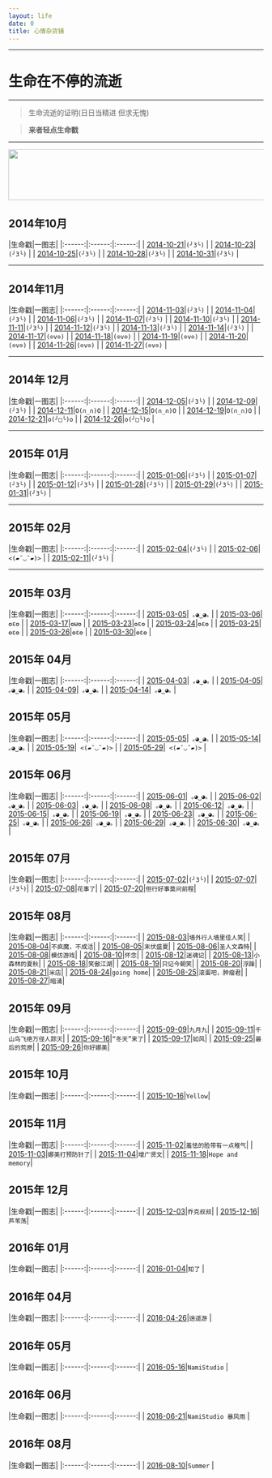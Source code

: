 ```yaml
---
layout: life
date: 0
title: 心情杂货铺
---
```


-----------------------------------------------


# 生命在不停的流逝

******
> 生命流逝的证明(日日当精进 但求无愧)

> **来者轻点生命戳**

******

<div class='lifelog'>
  <img src="http://api.photoshop.com/home_aaa9cc05ee874f8fb3929d4ce5c41105/adobe-px-assets/e71ad2ef42e34821862244b04f533fd4" width="650" height="100" />
</div>

## 2014年10月

|生命戳|一图志|
|:------:|:------:|:------:|
| [2014-10-21](/life/2014/10/2014-10-21.html)|```(╯3╰)``` |
| [2014-10-23](/life/2014/10/2014-10-23.html)|```(╯3╰)``` |
| [2014-10-25](/life/2014/10/2014-10-25.html)|```(╯3╰)``` |
| [2014-10-28](/life/2014/10/2014-10-28.html)|```(╯3╰)``` |
| [2014-10-31](/life/2014/10/2014-10-31.html)|```(╯3╰)``` |

******

## 2014年11月

|生命戳|一图志|
|:------:|:------:|:------:|
| [2014-11-03](/life/2014/11/2014-11-03.html)|```(╯3╰)``` |
| [2014-11-04](/life/2014/11/2014-11-04.html)|```(╯3╰)``` |
| [2014-11-06](/life/2014/11/2014-11-06.html)|```(╯3╰)``` |
| [2014-11-07](/life/2014/11/2014-11-07.html)|```(╯3╰)``` |
| [2014-11-10](/life/2014/11/2014-11-10.html)|```(╯3╰)``` |
| [2014-11-11](/life/2014/11/2014-11-11.html)|```(╯3╰)``` |
| [2014-11-12](/life/2014/11/2014-11-12.html)|```(╯3╰)``` |
| [2014-11-13](/life/2014/11/2014-11-13.html)|```(╯3╰)``` |
| [2014-11-14](/life/2014/11/2014-11-14.html)|```(╯3╰)``` |
| [2014-11-17](/life/2014/11/2014-11-17.html)|```(⊙v⊙)``` |
| [2014-11-18](/life/2014/11/2014-11-18.html)|```(⊙v⊙)``` |
| [2014-11-19](/life/2014/11/2014-11-19.html)|```(⊙v⊙)``` |
| [2014-11-20](/life/2014/11/2014-11-20.html)|```(⊙v⊙)``` |
| [2014-11-26](/life/2014/11/2014-11-26.html)|```(⊙v⊙)``` |
| [2014-11-27](/life/2014/11/2014-11-27.html)|```(⊙v⊙)``` |

******

## 2014年 12月

|生命戳|一图志|
|:------:|:------:|:------:|
| [2014-12-05](/life/2014/12/2014-12-05.html)|```(╯3╰)``` |
| [2014-12-09](/life/2014/12/2014-12-09.html)|```(╯3╰)``` |
| [2014-12-11](/life/2014/12/2014-12-11.html)|```O(∩_∩)O``` |
| [2014-12-15](/life/2014/12/2014-12-15.html)|```O(∩_∩)O``` |
| [2014-12-19](/life/2014/12/2014-12-19.html)|```O(∩_∩)O``` |
| [2014-12-21](/life/2014/12/2014-12-21.html)|```o(╯□╰)o``` |
| [2014-12-26](/life/2014/12/2014-12-26.html)|```o(╯□╰)o``` |

******

## 2015年 01月

|生命戳|一图志|
|:------:|:------:|:------:|
| [2015-01-06](/life/2015/1/2015-01-06.html)|```(╯3╰)``` |
| [2015-01-07](/life/2015/1/2015-01-07.html)|```(╯3╰)``` |
| [2015-01-12](/life/2015/1/2015-01-12.html)|```(╯3╰)``` |
| [2015-01-28](/life/2015/1/2015-01-28.html)|```(╯3╰)``` |
| [2015-01-29](/life/2015/1/2015-01-29.html)|```(╯3╰)``` |
| [2015-01-31](/life/2015/1/2015-01-31.html)|```(╯3╰)``` |

******

## 2015年 02月

|生命戳|一图志|
|:------:|:------:|:------:|
| [2015-02-04](/life/2015/2/2015-02-04.html)|```(╯3╰)``` |
| [2015-02-06](/life/2015/2/2015-02-06.html)|``` <(▰˘◡˘▰)>``` |
| [2015-02-11](/life/2015/2/2015-02-11.html)|```(╯3╰)``` |


******

## 2015年 03月

|生命戳|一图志|
|:------:|:------:|:------:|
| [2015-03-05](/life/2015/3/2015-03-05.html)|``` ｡◕‿◕｡``` |
| [2015-03-06](/life/2015/3/2015-03-06.html)|```✪ε✪``` |
| [2015-03-17](/life/2015/3/2015-03-17.html)|```✪ω✪``` |
| [2015-03-23](/life/2015/3/2015-03-23.html)|```✪ε✪``` |
| [2015-03-24](/life/2015/3/2015-03-24.html)|```✪ε✪``` |
| [2015-03-25](/life/2015/3/2015-03-25.html)|```✪ε✪``` |
| [2015-03-26](/life/2015/3/2015-03-26.html)|```✪ε✪``` |
| [2015-03-30](/life/2015/3/2015-03-30.html)|```✪ε✪``` |

## 2015年 04月


|生命戳|一图志|
|:------:|:------:|:------:|
| [2015-04-03](/life/2015/4/2015-04-03.html)|``` ｡◕‿◕｡``` |
| [2015-04-05](/life/2015/4/2015-04-05.html)|``` ｡◕‿◕｡``` |
| [2015-04-09](/life/2015/4/2015-04-09.html)|``` ｡◕‿◕｡``` |
| [2015-04-14](/life/2015/4/2015-04-14.html)|``` ｡◕‿◕｡``` |

## 2015年 05月

|生命戳|一图志|
|:------:|:------:|:------:|
| [2015-05-05](/life/2015/5/2015-05-05.html)|``` ｡◕‿◕｡``` |
| [2015-05-14](/life/2015/5/2015-05-14.html)|``` ｡◕‿◕｡``` |
| [2015-05-19](/life/2015/5/2015-05-19.html)|``` <(▰˘◡˘▰)>``` |
| [2015-05-29](/life/2015/5/2015-05-29.html)|``` <(▰˘◡˘▰)>``` |

## 2015年 06月

|生命戳|一图志|
|:------:|:------:|:------:|
| [2015-06-01](/life/2015/6/2015-06-01.html)|``` ｡◕‿◕｡``` |
| [2015-06-02](/life/2015/6/2015-06-02.html)|``` ｡◕‿◕｡``` |
| [2015-06-03](/life/2015/6/2015-06-03.html)|``` ｡◕‿◕｡``` |
| [2015-06-08](/life/2015/6/2015-06-08.html)|``` ｡◕‿◕｡``` |
| [2015-06-12](/life/2015/6/2015-06-12.html)|``` ｡◕‿◕｡``` |
| [2015-06-15](/life/2015/6/2015-06-13.html)|``` ｡◕‿◕｡``` |
| [2015-06-19](/life/2015/6/2015-06-19.html)|``` ｡◕‿◕｡``` |
| [2015-06-23](/life/2015/6/2015-06-23.html)|``` ｡◕‿◕｡``` |
| [2015-06-25](/life/2015/6/2015-06-25.html)|``` ｡◕‿◕｡``` |
| [2015-06-26](/life/2015/6/2015-06-26.html)|``` ｡◕‿◕｡``` |
| [2015-06-29](/life/2015/6/2015-06-29.html)|``` ｡◕‿◕｡``` |
| [2015-06-30](/life/2015/6/2015-06-30.html)|``` ｡◕‿◕｡``` |

## 2015年 07月

|生命戳|一图志|
|:------:|:------:|:------:|
| [2015-07-02](/life/2015/7/2015-07-02.html)|```(╯3╰)```|
| [2015-07-07](/life/2015/7/2015-07-07.html)|```(╯3╰)```|
| [2015-07-08](/life/2015/7/2015-07-08.html)|```花事了```|
| [2015-07-20](/life/2015/7/2015-07-20.html)|```但行好事莫问前程```|

## 2015年 08月

|生命戳|一图志|
|:------:|:------:|:------:|
| [2015-08-03](/life/2015/8/2015-08-03.html)|```墙外行人墙里佳人笑```|
| [2015-08-04](/life/2015/8/2015-08-04.html)|```不疯魔，不成活```|
| [2015-08-05](/life/2015/8/2015-08-05.html)|```末伏盛夏```|
| [2015-08-06](/life/2015/8/2015-08-06.html)|```圣人文森特```|
| [2015-08-08](/life/2015/8/2015-08-08.html)|```模仿游戏```|
| [2015-08-10](/life/2015/8/2015-08-10.html)|```怀念```|
| [2015-08-12](/life/2015/8/2015-08-12.html)|```迷魂记```|
| [2015-08-13](/life/2015/8/2015-08-13.html)|```小森林的夏秋```|
| [2015-08-18](/life/2015/8/2015-08-18.html)|```笑傲江湖```|
| [2015-08-19](/life/2015/8/2015-08-19.html)|```只记今朝笑```|
| [2015-08-20](/life/2015/8/2015-08-20.html)|```浮躁```|
| [2015-08-21](/life/2015/8/2015-08-21.html)|```米店```|
| [2015-08-24](/life/2015/8/2015-08-24.html)|```going home```|
| [2015-08-25](/life/2015/8/2015-08-25.html)|```滚蛋吧，肿瘤君```|
| [2015-08-27](/life/2015/8/2015-08-27.html)|```暗涌```|

## 2015年 09月

|生命戳|一图志|
|:------:|:------:|:------:|
| [2015-09-09](/life/2015/9/2015-09-09.html)|```九月九```|
| [2015-09-11](/life/2015/9/2015-09-11.html)|```千山鸟飞绝万径人踪灭```|
| [2015-09-16](/life/2015/9/2015-09-16.html)|```“冬天”来了```|
| [2015-09-17](/life/2015/9/2015-09-17.html)|```如风```|
| [2015-09-25](/life/2015/9/2015-09-25.html)|```最后的荒原```|
| [2015-09-26](/life/2015/9/2015-09-26.html)|```你好娜美```|

## 2015年 10月

|生命戳|一图志|
|:------:|:------:|:------:|
| [2015-10-16](/life/2015/10/2015-10-16.html)|```Yellow```|


## 2015年 11月

|生命戳|一图志|
|:------:|:------:|:------:|
| [2015-11-02](/life/2015/11/2015-11-02.html)|```羞怯的脸带有一点稚气```|
| [2015-11-03](/life/2015/11/2015-11-03.html)|```娜美打预防针了```|
| [2015-11-04](/life/2015/11/2015-11-04.html)|```增广贤文```|
| [2015-11-18](/life/2015/11/2015-11-18.html)|```Hope and memory```|

## 2015年 12月

|生命戳|一图志|
|:------:|:------:|:------:|
| [2015-12-03](/life/2015/12/2015-12-03.html)|```乔克叔叔```|
| [2015-12-16](/life/2015/12/2015-12-16.html)|```芦苇荡```|

## 2016年 01月

|生命戳|一图志|
|:------:|:------:|:------:|
| [2016-01-04](/life/2016/1/2016-01-04.html)|```知了``` |

## 2016年 04月

|生命戳|一图志|
|:------:|:------:|:------:|
| [2016-04-26](/life/2016/4/2016-04-26.html)|```逍遥游``` |

## 2016年 05月

|生命戳|一图志|
|:------:|:------:|:------:|
| [2016-05-16](/life/2016/5/2016-05-16.html)|```NamiStudio``` |

## 2016年 06月

|生命戳|一图志|
|:------:|:------:|:------:|
| [2016-06-21](/life/2016/6/2016-06-21.html)|```NamiStudio 暴风雨``` |

## 2016年 08月

|生命戳|一图志|
|:------:|:------:|:------:|
| [2016-08-10](/life/2016/8/2016-08-10.html)|```Summer``` |